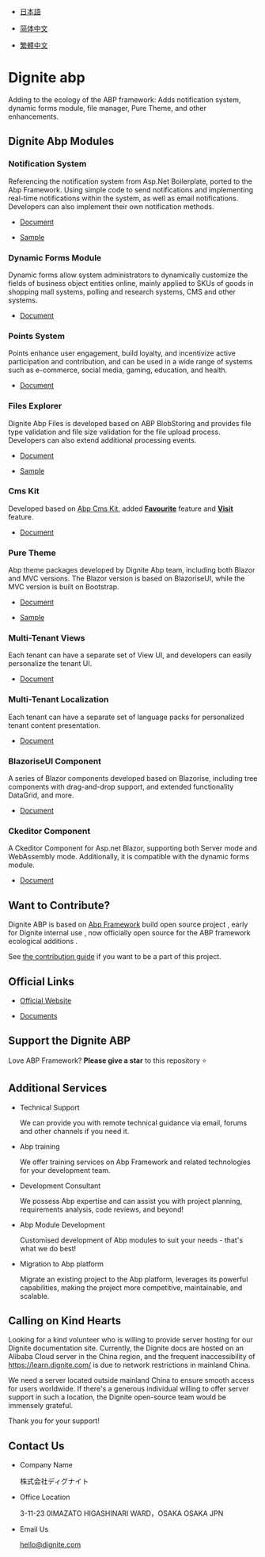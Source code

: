 
- [日本語](README.ja.md)

- [简体中文](README.zh_Hans.md)

- [繁體中文](README.zh_Hant.md)

# Dignite abp

Adding to the ecology of the ABP framework: Adds notification system, dynamic forms module, file manager, Pure Theme, and other enhancements.

## Dignite Abp Modules

### Notification System

Referencing the notification system from Asp.Net Boilerplate, ported to the Abp Framework. Using simple code to send notifications and implementing real-time notifications within the system, as well as email notifications. Developers can also implement their own notification methods.

- [Document](https://learn.dignite.com/en/abp/latest/Notifications)

- [Sample](https://github.com/dignite-projects/dignite-abp/tree/main/samples/NotificationCenterSample)

### Dynamic Forms Module

Dynamic forms allow system administrators to dynamically customize the fields of business object entities online, mainly applied to SKUs of goods in shopping mall systems, polling and research systems, CMS and other systems.

- [Document](https://learn.dignite.com/en/abp/latest/Dynamic-Forms)

### Points System

Points enhance user engagement, build loyalty, and incentivize active participation and contribution, and can be used in a wide range of systems such as e-commerce, social media, gaming, education, and health.

- [Document](https://learn.dignite.com/en/abp/latest/Points)

### Files Explorer

Dignite Abp Files is developed based on ABP BlobStoring and provides file type validation and file size validation for the file upload process. Developers can also extend additional processing events.

- [Document](https://learn.dignite.com/en/abp/latest/File-Explorer)

- [Sample](https://github.com/dignite-projects/dignite-abp/tree/main/samples/FileExplorerSample)

### Cms Kit

Developed based on [Abp Cms Kit](https://docs.abp.io/zh-Hans/abp/latest/Modules/Cms-Kit/Index), added [**Favourite**](https://learn.dignite.com/ja/abp/latest/Cms-Kit/Favourite) feature and [**Visit**](https://learn.dignite.com/ja/abp/latest/Cms-Kit/Visit) feature.

- [Document](https://learn.dignite.com/en/abp/latest/Cms-Kit/Index)

### Pure Theme

Abp theme packages developed by Dignite Abp team, including both Blazor and MVC versions. The Blazor version is based on BlazoriseUI, while the MVC version is built on Bootstrap.

- [Document](https://learn.dignite.com/en/abp/latest/Pure-Theme)

- [Sample](https://github.com/dignite-projects/dignite-abp/tree/main/modules/pure-theme)

### Multi-Tenant Views

Each tenant can have a separate set of View UI, and developers can easily personalize the tenant UI.

- [Document](https://learn.dignite.com/en/abp/latest/Views-MultiTenancy)

### Multi-Tenant Localization

Each tenant can have a separate set of language packs for personalized tenant content presentation.

- [Document](https://learn.dignite.com/en/abp/latest/Localization-MultiTenancy)

### BlazoriseUI Component

A series of Blazor components developed based on Blazorise, including tree components with drag-and-drop support, and extended functionality DataGrid, and more.

- [Document](https://learn.dignite.com/en/abp/latest/BlazoriseUI-Component)

### Ckeditor Component

A Ckeditor Component for Asp.net Blazor, supporting both Server mode and WebAssembly mode. Additionally, it is compatible with the dynamic forms module.

- [Document](https://learn.dignite.com/en/abp/latest/Blazor-Ckeditor-Component)

## Want to Contribute?

Dignite ABP is based on [Abp Framework](https://github.com/abpframework) build open source project , early for Dignite internal use , now officially open source for the ABP framework ecological additions .

See [the contribution guide](https://learn.dignite.com/en/abp/latest/Contribution/Index) if you want to be a part of this project.

## Official Links

- <a href="https://dignite.com/dignite-abp" target="_blank">Official Website</a>

- <a href="https://learn.dignite.com/en/abp" target="_blank">Documents</a>

## Support the Dignite ABP

Love ABP Framework? **Please give a star** to this repository :star:

## Additional Services

- Technical Support

  We can provide you with remote technical guidance via email, forums and other channels if you need it.

- Abp training

  We offer training services on Abp Framework and related technologies for your development team.

- Development Consultant

  We possess Abp expertise and can assist you with project planning, requirements analysis, code reviews, and beyond!

- Abp Module Development

  Customised development of Abp modules to suit your needs - that's what we do best!

- Migration to Abp platform

  Migrate an existing project to the Abp platform, leverages its powerful capabilities, making the project more competitive, maintainable, and scalable.

## Calling on Kind Hearts

Looking for a kind volunteer who is willing to provide server hosting for our Dignite documentation site. Currently, the Dignite docs are hosted on an Alibaba Cloud server in the China region, and the frequent inaccessibility of https://learn.dignite.com/ is due to network restrictions in mainland China.

We need a server located outside mainland China to ensure smooth access for users worldwide. If there's a generous individual willing to offer server support in such a location, the Dignite open-source team would be immensely grateful.

Thank you for your support!

## Contact Us

- Company Name

  株式会社ディグナイト

- Office Location

  3-11-23 0IMAZATO HIGASHINARI WARD，OSAKA OSAKA JPN

- Email Us
  
  <hello@dignite.com>
